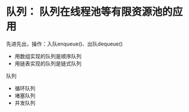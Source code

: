 # 队列： 队列在线程池等有限资源池的应用

先进先出，操作：入队enqueue()、出队dequeue()
* 用数组实现的队列是顺序队列
* 用链表实现的队列是链式队列

队列
* 循环队列
* 堵塞队列
* 并发队列